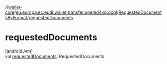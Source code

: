 //[wallet-core](../../../index.md)/[eu.europa.ec.eudi.wallet.transfer.openId4vp.dcql](../index.md)/[RequestedDocumentsByFormat](index.md)/[requestedDocuments](requested-documents.md)

# requestedDocuments

[androidJvm]\
val [requestedDocuments](requested-documents.md): RequestedDocuments
